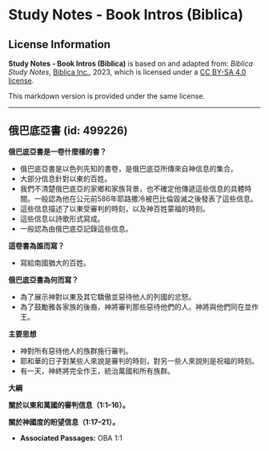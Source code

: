 # Study Notes - Book Intros (Biblica)

## License Information

**Study Notes - Book Intros (Biblica)** is based on and adapted from: _Biblica Study Notes_, [Biblica Inc.](https://www.biblica.com/), 2023, which is licensed under a [CC BY-SA 4.0 license](https://creativecommons.org/licenses/by-sa/4.0/legalcode.en).

This markdown version is provided under the same license.



--------------------------------

## 俄巴底亞書 (id: 499226)

**俄巴底亞書是一卷什麼樣的書？**

* 俄巴底亞書是以色列先知的書卷，是俄巴底亞所傳來自神信息的集合。
* 大部分信息針對以東的百姓。
* 我們不清楚俄巴底亞的家鄉和家族背景，也不確定他傳遞這些信息的具體時間。一般認為他在公元前586年耶路撒冷被巴比倫毀滅之後發表了這些信息。
* 這些信息描述了以東受審判的時刻，以及神百姓蒙福的時刻。
* 這些信息以詩歌形式寫成。
* 一般認為由俄巴底亞記錄這些信息。

**這卷書為誰而寫？**

* 寫給南國猶大的百姓。

**俄巴底亞書為何而寫？**

* 為了展示神對以東及其它驕傲並惡待他人的列國的忿怒。
* 為了鼓勵雅各家族的後裔，神將審判那些惡待他們的人。神將與他們同在並作王。

**主要思想**

* 神對所有惡待他人的族群施行審判。
* 耶和華的日子對某些人來說是審判的時刻，對另一些人來說則是祝福的時刻。
* 有一天，神終將完全作王，統治萬國和所有族群。

**大綱**

**關於以東和萬國的審判信息（1:1–16）。**

**關於神國度的盼望信息（1:17–21）。**

* **Associated Passages:** OBA 1:1

